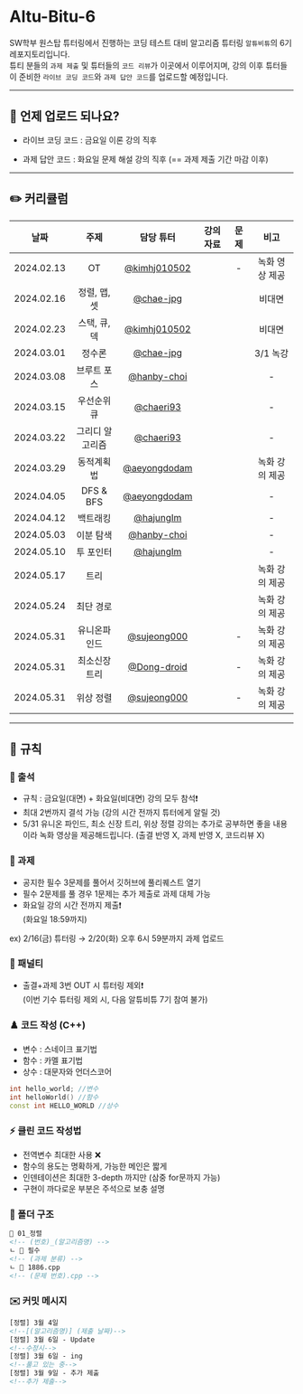 # Altu-Bitu-6

SW학부 원스탑 튜터링에서 진행하는 코딩 테스트 대비 알고리즘 튜터링 `알튜비튜`의 6기 레포지토리입니다.  
튜티 분들의 `과제 제출` 및 튜터들의 `코드 리뷰`가 이곳에서 이루어지며, 강의 이후 튜터들이 준비한 `라이브 코딩 코드`와 `과제 답안 코드`를 업로드할 예정입니다.

---

## 📅 언제 업로드 되나요?

-   라이브 코딩 코드 : 금요일 이론 강의 직후

-   과제 답안 코드 : 화요일 문제 해설 강의 직후 (== 과제 제출 기간 마감 이후)

---

## ✏️ 커리큘럼

|    날짜    |      주제       |                    담당 튜터                     |                                                                                                                 강의 자료                                                                                                                  |                                                            문제                                                             |      비고      |
| :--------: | :-------------: | :----------------------------------------------: | :----------------------------------------------------------------------------------------------------------------------------------------------------------------------------------------------------------------------------------------: | :-------------------------------------------------------------------------------------------------------------------------: | :------------: |
| 2024.02.13 |       OT        | [@kimhj010502](https://github.com/kimhj010502) |                                                                                                       |                                                              -                                                              | 녹화 영상 제공 |
| 2024.02.16 |  정렬, 맵, 셋   |       [@chae-jpg](https://github.com/chae-jpg)       |  |  |       비대면        |
| 2024.02.23 |  스택, 큐, 덱   |    [@kimhj010502](https://github.com/kimhj010502)    |                                                                                                                                                                                                                               |                                                                                                                 |       비대면        |
| 2024.03.01 |     정수론      |   [@chae-jpg](https://github.com/chae-jpg)   |                                                                                                                                                                                                                               |                                                                                                              |       3/1 녹강        |
| 2024.03.08 |   브루트 포스   |   [@hanby-choi](https://github.com/hanby-choi)   |                                                                                                                                                                                                                                |                                                                                                               |       -        |
| 2024.03.15 |   우선순위 큐   |        [@chaeri93](https://github.com/chaeri93)        |                                                                                                                                                                                                                              |                                                                                                                 |       -        |
| 2024.03.22 | 그리디 알고리즘 |      [@chaeri93](https://github.com/chaeri93)      |                                                                                                                                                                                                                               |                                                                                                                |       -        |
| 2024.03.29 |    동적계획법    |    [@aeyongdodam](https://github.com/aeyongdodam)    |                                                                                                                                                                                                                                |                                                                                                                 |       녹화 강의 제공        |
| 2024.04.05 |    DFS & BFS     |   [@aeyongdodam](https://github.com/aeyongdodam)   |                                                                                                                                                                                                                                |                                                                                                                 |       -        |
| 2024.04.12 |   백트래킹   |   [@hajungIm](https://github.com/hajungIm)   |                                                                                                                                                                                                                               |                                                                                                                 |       -        |
| 2024.05.03 |    이분 탐색    |      [@hanby-choi](https://github.com/hanby-choi)      |                                                                                                                                                                                                                                |                                                                                                                 |     -     |
| 2024.05.10 |    투 포인터    |   [@hajungIm](https://github.com/hajungIm)   |                                                                                                                                                                                                                                |                                                                                                             |       -        |
| 2024.05.17 |      트리       |                |                                                                                                                                                                                                                                |                                                                                                                 |       녹화 강의 제공        |
| 2024.05.24 |    최단 경로    |      |                                                                                                                                                                                                                                |                                                                                                                 |       녹화 강의 제공        |
| 2024.05.31 |  유니온파인드  |      [@sujeong000](https://github.com/sujeong000)      |                                                                                                                                                                                                                                |                                                                                                    -             | 녹화 강의 제공  |
| 2024.05.31 | 최소신장트리  |   [@Dong-droid](https://github.com/Dong-droid)   |                                                                                                                                                                                                                                |                                                                                                      -           | 녹화 강의 제공  |
| 2024.05.31 |    위상 정렬    |      [@sujeong000](https://github.com/sujeong000)      |                                                                                                                                                                                                                               |                                                                                                   -              | 녹화 강의 제공  |

---

## 🤙 규칙

### 🎉 출석

-   규칙 : 금요일(대면) + 화요일(비대면) 강의 모두 참석❗
-   최대 2번까지 결석 가능 (강의 시간 전까지 튜터에게 알릴 것) 
-   5/31 유니온 파인드, 최소 신장 트리, 위상 정렬 강의는 추가로 공부하면 좋을 내용이라 녹화 영상을 제공해드립니다. (출결 반영 X, 과제 반영 X, 코드리뷰 X)

### 🎉 과제

-   공지한 필수 3문제를 풀어서 깃허브에 풀리퀘스트 열기
-   필수 2문제를 풀 경우 1문제는 추가 제출로 과제 대체 가능
-   화요일 강의 시간 전까지 제출❗  
    (화요일 18:59까지)

ex) 2/16(금) 튜터링 → 2/20(화) 오후 6시 59분까지 과제 업로드

### 📌 패널티

-   출결+과제 3번 OUT 시 튜터링 제외❗  
    (이번 기수 튜터링 제외 시, 다음 알튜비튜 7기 참여 불가)

### ♟️ 코드 작성 (C++)

-   변수 : 스네이크 표기법
-   함수 : 카멜 표기법
-   상수 : 대문자와 언더스코어

```cpp
int hello_world; //변수
int helloWorld() //함수
const int HELLO_WORLD //상수
```

### ⚡ 클린 코드 작성법

-   전역변수 최대한 사용 ❌
-   함수의 용도는 명확하게, 가능한 메인은 짧게
-   인덴테이션은 최대한 3-depth 까지만 (삼중 for문까지 가능)
-   구현이 까다로운 부분은 주석으로 보충 설명

### 📁 폴더 구조

```html
📁 01_정렬
<!-- (번호)_(알고리즘명) -->
ㄴ 📁 필수
<!-- (과제 분류) -->
ㄴ 📄 1886.cpp
<!-- (문제 번호).cpp -->
```

### ✉️ 커밋 메시지

```html
[정렬] 3월 4일
<!--[(알고리즘명)] (제출 날짜)-->
[정렬] 3월 6일 - Update
<!--수정시-->
[정렬] 3월 6일 - ing
<!--풀고 있는 중-->
[정렬] 3월 9일 - 추가 제출
<!--추가 제출-->
```
